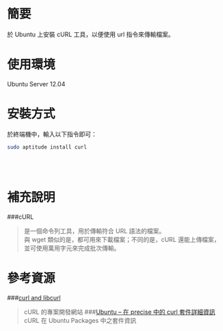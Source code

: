 簡要
=
於 Ubuntu 上安裝 cURL 工具，以便使用 url 指令來傳輸檔案。

使用環境
=
Ubuntu Server 12.04

安裝方式
=
於終端機中，輸入以下指令即可：
```bash
sudo aptitude install curl
```

<br>
<br>

補充說明
=
###cURL
>是一個命令列工具，用於傳輸符合 URL 語法的檔案。  
>與 wget 類似的是，都可用來下載檔案；不同的是，cURL 還能上傳檔案，並可使用萬用字元來完成批次傳輸。

參考資源
=
###[curl and libcurl](http://curl.haxx.se/)
>cURL 的專案開發網站
###[Ubuntu – 在 precise 中的 curl 套件詳細資訊](http://packages.ubuntu.com/precise/curl)
>cURL 在 Ubuntu Packages 中之套件資訊
